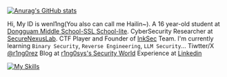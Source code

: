 
[![Anurag's GitHub stats](https://github-readme-stats.vercel.app/api?username=r1ng0sys)](https://github.com/anuraghazra/github-readme-stats)

Hi, My ID is wenl1ng(You also can call me Hailin~). A 16 year-old student at [Dongguam Middle School-SSL School-lite](https://www.sslgz.net/). CyberSecurity Researcher at [SecureNexusLab](https://github.com/SecureNexusLab). CTF Player and Founder of [InkSec](https://github.com/InkSecurity) Team. I'm currently learning `Binary Security`, `Reverse Engineering`, `LLM Security`... Tiwtter/X [@r1ng0rez](x.com/r1ng0sys) Blog at [r1ng0sys's Security World](https://r1ng0sys.github.io) Experience at [Linkedin](https://www.linkedin.com/) 

[![My Skills](https://skillicons.dev/icons?i=html,python,c,cpp,js,linux,debian,kali,django,docker,github,idea,pycharm,sublime,vscode,npm,php,ps,linkedin,twitter)](https://skillicons.dev)

